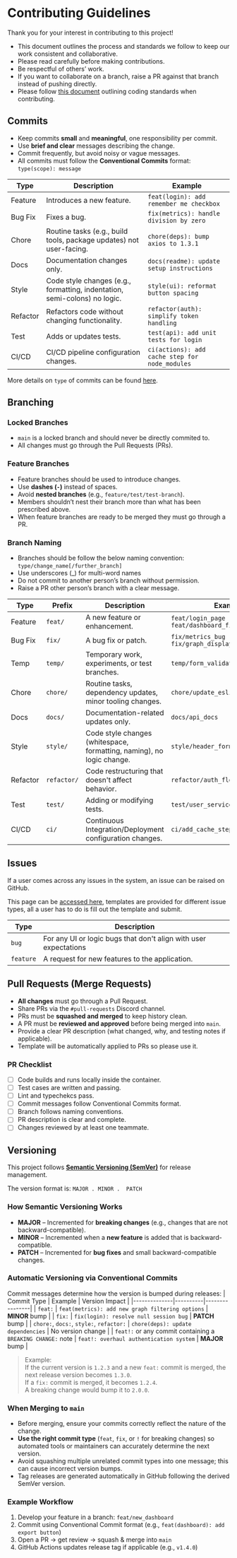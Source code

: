 # Contributing Guidelines

Thank you for your interest in contributing to this project!

- This document outlines the process and standards we follow to keep our work consistent and collaborative.
- Please read carefully before making contributions.
- Be respectful of others’ work.
- If you want to collaborate on a branch, raise a PR against that branch instead of pushing directly.
- Please follow [this document](/docs/CODING_STANDARDS.md) outlining coding standards when contributing.

## Commits

- Keep commits **small** and **meaningful**, one responsibility per commit.
- Use **brief and clear** messages describing the change.
- Commit frequently, but avoid noisy or vague messages.
- All commits must follow the **Conventional Commits** format: `type(scope): message`

| Type     | Description                                                               | Example                                        |
| -------- | ------------------------------------------------------------------------- | ---------------------------------------------- |
| Feature  | Introduces a new feature.                                                 | `feat(login): add remember me checkbox`        |
| Bug Fix  | Fixes a bug.                                                              | `fix(metrics): handle division by zero`        |
| Chore    | Routine tasks (e.g., build tools, package updates) not user-facing.       | `chore(deps): bump axios to 1.3.1`             |
| Docs     | Documentation changes only.                                               | `docs(readme): update setup instructions`      |
| Style    | Code style changes (e.g., formatting, indentation, semi-colons) no logic. | `style(ui): reformat button spacing`           |
| Refactor | Refactors code without changing functionality.                            | `refactor(auth): simplify token handling`      |
| Test     | Adds or updates tests.                                                    | `test(api): add unit tests for login`          |
| CI/CD    | CI/CD pipeline configuration changes.                                     | `ci(actions): add cache step for node_modules` |

More details on `type` of commits can be found [here](https://www.conventionalcommits.org/en/v1.0.0/#summary).

## Branching

### Locked Branches

- `main` is a locked branch and should never be directly commited to.
- All changes must go through the Pull Requests (PRs).

### Feature Branches

- Feature branches should be used to introduce changes.
- Use **dashes (`-`)** instead of spaces.
- Avoid **nested branches** (e.g., `feature/test/test-branch`).
- Members shouldn’t nest their branch more than what has been prescribed above.
- When feature branches are ready to be merged they must go through a PR.

### Branch Naming

- Branches should be follow the below naming convention: `type/change_name[/further_branch]`
- Use underscores (\_) for multi-word names
- Do not commit to another person’s branch without permission.
- Raise a PR other person’s branch with a clear message.

| Type     | Prefix      | Description                                                           | Example                                                   |
| -------- | ----------- | --------------------------------------------------------------------- | --------------------------------------------------------- |
| Feature  | `feat/`     | A new feature or enhancement.                                         | `feat/login_page` <br> `feat/dashboard_filter/add_button` |
| Bug Fix  | `fix/`      | A bug fix or patch.                                                   | `fix/metrics_bug` <br> `fix/graph_display/axis_label`     |
| Temp     | `temp/`     | Temporary work, experiments, or test branches.                        | `temp/form_validation`                                    |
| Chore    | `chore/`    | Routine tasks, dependency updates, minor tooling changes.             | `chore/update_eslint`                                     |
| Docs     | `docs/`     | Documentation-related updates only.                                   | `docs/api_docs`                                           |
| Style    | `style/`    | Code style changes (whitespace, formatting, naming), no logic change. | `style/header_formatting`                                 |
| Refactor | `refactor/` | Code restructuring that doesn't affect behavior.                      | `refactor/auth_flow`                                      |
| Test     | `test/`     | Adding or modifying tests.                                            | `test/user_service_tests`                                 |
| CI/CD    | `ci/`       | Continuous Integration/Deployment configuration changes.              | `ci/add_cache_step`                                       |

## Issues

If a user comes across any issues in the system, an issue can be raised on GitHub.

This page can be [accessed here](https://github.com/Monash-FIT3170/2025W2-Commitment/issues), templates are provided for different issue types, all a user has to do is fill out the template and submit.

| Type      | Description                                                       |
| --------- | ---------------------------------------------------------------- |
| `bug`     | For any UI or logic bugs that don't align with user expectations |
| `feature` | A request for new features to the application.                   |


## Pull Requests (Merge Requests)

- **All changes** must go through a Pull Request.
- Share PRs via the `#pull-requests` Discord channel.
- PRs must be **squashed and merged** to keep history clean.
- A PR must be **reviewed and approved** before being merged into `main`.
- Provide a clear PR description (what changed, why, and testing notes if applicable).
- Template will be automatically applied to PRs so please use it.

### PR Checklist

- [ ] Code builds and runs locally inside the container.
- [ ] Test cases are written and passing.
- [ ] Lint and typechekcs pass.
- [ ] Commit messages follow Conventional Commits format.
- [ ] Branch follows naming conventions.
- [ ] PR description is clear and complete.
- [ ] Changes reviewed by at least one teammate.

## Versioning

This project follows **[Semantic Versioning (SemVer)](https://semver.org/)** for release management.

The version format is:
`MAJOR . MINOR .  PATCH`

### How Semantic Versioning Works
- **MAJOR** – Incremented for **breaking changes** (e.g., changes that are not backward-compatible).
- **MINOR** – Incremented when a **new feature** is added that is backward-compatible.
- **PATCH** – Incremented for **bug fixes** and small backward-compatible changes.

### Automatic Versioning via Conventional Commits

Commit messages determine how the version is bumped during releases:
| Commit Type | Example | Version Impact |
|--------------|----------|----------------|
| `feat:` | `feat(metrics): add new graph filtering options` | **MINOR** bump |
| `fix:` | `fix(login): resolve null session bug` | **PATCH** bump |
| `chore:`, `docs:`, `style:`, `refactor:` | `chore(deps): update dependencies` | No version change |
| `feat!:` or any commit containing a `BREAKING CHANGE:` note | `feat!: overhaul authentication system` | **MAJOR** bump |

> Example:  
> If the current version is `1.2.3` and a new `feat:` commit is merged, the next release version becomes `1.3.0`.  
> If a `fix:` commit is merged, it becomes `1.2.4`.  
> A breaking change would bump it to `2.0.0`.

### When Merging to `main`
- Before merging, ensure your commits correctly reflect the nature of the change.  
- **Use the right commit type** (`feat`, `fix`, or `!` for breaking changes) so automated tools or maintainers can accurately determine the next version.  
- Avoid squashing multiple unrelated commit types into one message; this can cause incorrect version bumps.  
- Tag releases are generated automatically in GitHub following the derived SemVer version.

### Example Workflow
1. Develop your feature in a branch: `feat/new_dashboard`
2. Commit using Conventional Commit format (e.g., `feat(dashboard): add export button`)
3. Open a PR → get review → squash & merge into `main`
4. GitHub Actions updates release tag if applicable (e.g., `v1.4.0`)